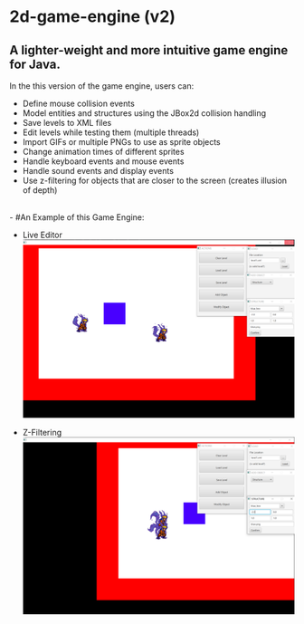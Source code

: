 # 2d-game-engine (v2)

A lighter-weight and more intuitive game engine for Java.
-
In the this version of the game engine, users can:

- Define mouse collision events
- Model entities and structures using the JBox2d collision handling
- Save levels to XML files
- Edit levels while testing them (multiple threads)
- Import GIFs or multiple PNGs to use as sprite objects
- Change animation times of different sprites
- Handle keyboard events and mouse events
- Handle sound events and display events
- Use z-filtering for objects that are closer to the screen (creates illusion of depth)
<br>
-
#An Example of this Game Engine:

- Live Editor
![](https://github.com/mtresnik/2d-game-engine/blob/master/src/example_games/screenshots/live_editor/editor.PNG)

- Z-Filtering
![](https://github.com/mtresnik/2d-game-engine/blob/master/src/example_games/screenshots/live_editor/z-filtering.PNG)
